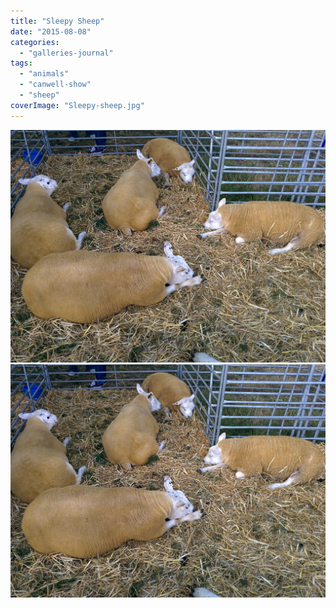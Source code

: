 ```yaml
---
title: "Sleepy Sheep"
date: "2015-08-08"
categories: 
  - "galleries-journal"
tags: 
  - "animals"
  - "canwell-show"
  - "sheep"
coverImage: "Sleepy-sheep.jpg"
---
```


[![](images/Sleepy-sheep.jpg)](images/Sleepy-sheep.jpg)
[![](images/Sleepy-sheep.jpg)](images/Sleepy-sheep.jpg)
